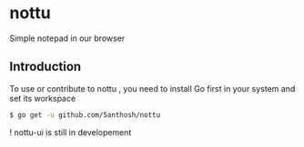 # nottu

   Simple notepad in our browser
   
## Introduction

 To use or contribute to nottu , you need to install Go first in your system and set its workspace
 ```sh
$ go get -u github.com/5anthosh/nottu
```
 ! nottu-ui is still in developement

